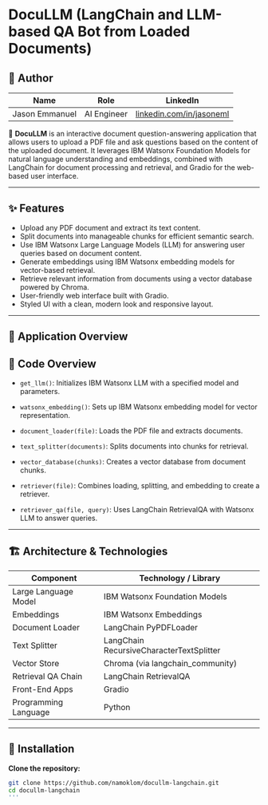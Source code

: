 # DocuLLM (LangChain and LLM-based QA Bot from Loaded Documents)

## 👤 Author

| Name            | Role              | LinkedIn                                      |
|-----------------|-------------------|-----------------------------------------------|
| Jason Emmanuel  | AI Engineer | [linkedin.com/in/jasoneml](https://www.linkedin.com/in/jasoneml/) |

📄 **DocuLLM** is an interactive document question-answering application that allows users to upload a PDF file and ask questions based on the content of the uploaded document. It leverages IBM Watsonx Foundation Models for natural language understanding and embeddings, combined with LangChain for document processing and retrieval, and Gradio for the web-based user interface.

---

## ✨ Features

- Upload any PDF document and extract its text content.
- Split documents into manageable chunks for efficient semantic search.
- Use IBM Watsonx Large Language Models (LLM) for answering user queries based on document content.
- Generate embeddings using IBM Watsonx embedding models for vector-based retrieval.
- Retrieve relevant information from documents using a vector database powered by Chroma.
- User-friendly web interface built with Gradio.
- Styled UI with a clean, modern look and responsive layout.

---

## 📱 Application Overview



## 📜 Code Overview

- `get_llm()`: Initializes IBM Watsonx LLM with a specified model and parameters.

- `watsonx_embedding()`: Sets up IBM Watsonx embedding model for vector representation.

- `document_loader(file)`: Loads the PDF file and extracts documents.

- `text_splitter(documents)`: Splits documents into chunks for retrieval.

- `vector_database(chunks)`: Creates a vector database from document chunks.

- `retriever(file)`: Combines loading, splitting, and embedding to create a retriever.

- `retriever_qa(file, query)`: Uses LangChain RetrievalQA with Watsonx LLM to answer queries.

---

## 🏗️ Architecture & Technologies

| Component          | Technology / Library                 |
|--------------------|-----------------------------------|
| Large Language Model| IBM Watsonx Foundation Models     |
| Embeddings         | IBM Watsonx Embeddings             |
| Document Loader    | LangChain PyPDFLoader              |
| Text Splitter      | LangChain RecursiveCharacterTextSplitter |
| Vector Store       | Chroma (via langchain_community)  |
| Retrieval QA Chain | LangChain RetrievalQA              |
| Front-End Apps      | Gradio                            |
| Programming Language| Python                           |

---

## 🚀 Installation
**Clone the repository:**

```bash
git clone https://github.com/namoklom/docullm-langchain.git
cd docullm-langchain
'''
